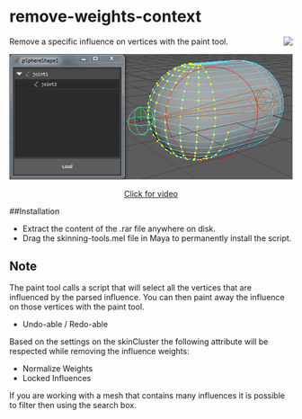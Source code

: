 # remove-weights-context
<img align="right" src="../../../../icons/ST_paintRemoveInfluenceCtx.png?raw=true">
Remove a specific influence on vertices with the paint tool.
<p align="center"><img src="../../../../docs/_images/remove-weights-context-example.png?raw=true"></p>
<a href="https://vimeo.com/122189210" target="_blank"><p align="center">Click for video</p></a>

##Installation
* Extract the content of the .rar file anywhere on disk.
* Drag the skinning-tools.mel file in Maya to permanently install the script.

## Note
The paint tool calls a script that will select all the vertices that are influenced by the parsed influence. You can then paint away the influence on those vertices with the paint tool.
* Undo-able / Redo-able
        
Based on the settings on the skinCluster the following attribute will be respected while removing the influence weights:
* Normalize Weights
* Locked Influences

If you are working with a mesh that contains many influences it is possible to filter then using the search box.